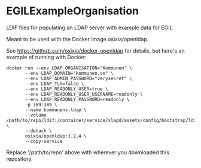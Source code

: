 # EGILExampleOrganisation
LDIF files for populating an LDAP server with example data for EGIL

Meant to be used with the Docker image osixia/openldap.

See https://github.com/osixia/docker-openldap for details, but here's an
example of running with Docker:

```
docker run --env LDAP_ORGANISATION="Kommunen" \
       --env LDAP_DOMAIN="kommunen.se" \
       --env LDAP_ADMIN_PASSWORD="verysecret" \
       --env LDAP_TLS=false \
       --env LDAP_READONLY_USER=true \
       --env LDAP_READONLY_USER_USERNAME=readonly \
       --env LDAP_READONLY_PASSWORD=readonly \
       -p 389:389 \
       --name kommunens-ldap \
       --volume /path/to/repo/ldif:/container/service/slapd/assets/config/bootstrap/ldif/custom \
       --detach \
       osixia/openldap:1.2.4 \
       --copy-service
```

Replace '/path/to/repo' above with wherever you downloaded this repository.
